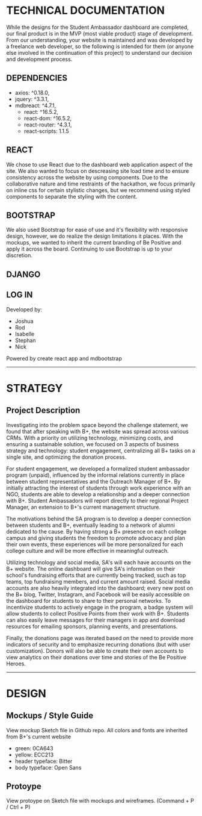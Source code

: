 # TECHNICAL DOCUMENTATION

While the designs for the Student Ambassador dashboard are completed, our final product is in the MVP (most viable product) stage of development. From our understanding, your website is maintained and was developed by a freelance web developer, so the following is intended for them (or anyone else involved in the continuation of this project) to understand our decision and development process.


## DEPENDENCIES
-  axios: ^0.18.0,
- jquery: ^3.3.1,
- mdbreact: ^4.7.1,
   - react: ^16.5.2,
   - react-dom: ^16.5.2,
   - react-router: ^4.3.1,
   - react-scripts: 1.1.5


## REACT
We chose to use React due to the dashboard web application aspect of the site. We also wanted to focus on descreasing site load time and to ensure consistency across the website by using components. Due to the collaborative nature and time restraints of the hackathon, we focus primarily on inline css for certain stylistic changes, but we recommend using styled components to separate the styling with the content.


## BOOTSTRAP
We also used Bootstrap for ease of use and it's flexibility with responsive design, however, we do realize the design limitations it places. With the mockups, we wanted to inherit the current branding of Be Positive and apply it across the board. Continuing to use Bootstrap is up to your discretion.


## DJANGO

## LOG IN

Developed by:
- Joshua
- Rod
- Isabelle
- Stephan
- Nick

Powered by create react app and mdbootstrap

_____________________________

# STRATEGY

## Project Description

Investigating into the problem space beyond the challenge statement, we found that after speaking with B+, the website was spread across various CRMs. With a priority on utilizing technology, minimizing costs, and ensuring a sustainable solution, we focused on 3 aspects of business strategy and technology: student engagement, centralizing all B+ tasks on a single site, and optimizing the donation process.

For student engagement, we developed a formalized student ambassador program (unpaid), influenced by the informal relations currently in place between student representatives and the Outreach Manager of B+. By initially attracting the interest of students through work experience with an NGO, students are able to develop a relationship and a deeper connection with B+. Student Ambassadors will report directly to their regional Project Manager, an extension to B+'s current management structure.

The motivations behind the SA program is to develop a deeper connection between students and B+, eventually leading to a network of alumni dedicated to the cause. By having strong a B+ presence on each college campus and giving students the freedom to promote advocacy and plan their own events, these experiences will be more personalized for each college culture and will be more effective in meaningful outreach. 

Utilizing technology and social media, SA's will each have accounts on the B+ website. The online dashboard will give SA's information on their school's fundraising efforts that are currently being tracked, such as top teams, top fundraising members, and current amount raised. Social media accounts are also heavily integrated into the dashboard; every new post on the B+ blog, Twitter, Instagram, and Facebook will be easily accessible on the dashboard for students to share to their personal networks. To incentivize students to actively engage in the program, a badge system will allow students to collect Positive Points from their work with B+. Students can also easily leave messages for their managers in app and download resources for emailing sponsors, planning events, and presentations.

Finally, the donations page was iterated based on the need to provide more indicators of security and to emphasize recurring donations (but with user customization). Donors will also be able to create their own accounts to view analytics on their donations over time and stories of the Be Positive Heroes.

_____________________________

# DESIGN
## Mockups / Style Guide
View mockup Sketch file in Github repo. All colors and fonts are inherited from B+'s current website
- green: 0CA643
- yellow: ECC213
- header typeface: Bitter
- body typeface: Open Sans


## Protoype
View protoype on Sketch file with mockups and wireframes. (Command + P / Ctrl + P)






